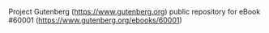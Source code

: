 Project Gutenberg (https://www.gutenberg.org) public repository for eBook #60001 (https://www.gutenberg.org/ebooks/60001)
